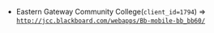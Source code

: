  - Eastern Gateway Community College(`client_id=1794`) => [`http://jcc.blackboard.com/webapps/Bb-mobile-bb_bb60/`](http://jcc.blackboard.com/webapps/Bb-mobile-bb_bb60/)
